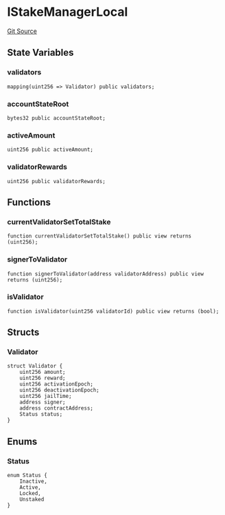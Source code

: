# IStakeManagerLocal
[Git Source](https://github.com/TOKnetwork/contracts/blob/155f729fd8db0676297384375468d4d45b8aa44e/contracts/staking/StakingInfo.sol)


## State Variables
### validators

```solidity
mapping(uint256 => Validator) public validators;
```


### accountStateRoot

```solidity
bytes32 public accountStateRoot;
```


### activeAmount

```solidity
uint256 public activeAmount;
```


### validatorRewards

```solidity
uint256 public validatorRewards;
```


## Functions
### currentValidatorSetTotalStake


```solidity
function currentValidatorSetTotalStake() public view returns (uint256);
```

### signerToValidator


```solidity
function signerToValidator(address validatorAddress) public view returns (uint256);
```

### isValidator


```solidity
function isValidator(uint256 validatorId) public view returns (bool);
```

## Structs
### Validator

```solidity
struct Validator {
    uint256 amount;
    uint256 reward;
    uint256 activationEpoch;
    uint256 deactivationEpoch;
    uint256 jailTime;
    address signer;
    address contractAddress;
    Status status;
}
```

## Enums
### Status

```solidity
enum Status {
    Inactive,
    Active,
    Locked,
    Unstaked
}
```

